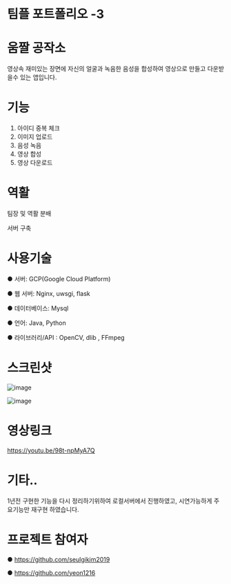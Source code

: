 # 팀플 포트폴리오 -3

# 움짤 공작소

영상속 재미있는 장면에 자신의 얼굴과 녹음한 음성을 합성하여 영상으로 만들고 다운받을수 있는 앱입니다.

# 기능
1. 아이디 중복 체크
2. 이미지 업로드
3. 음성 녹음
4. 영상 합성
5. 영상 다운로드


# 역활

팀장 및 역활 분배

서버 구축

# 사용기술

● 서버: GCP(Google Cloud Platform)

● 웹 서버: Nginx, uwsgi, flask

● 데이터베이스: Mysql

● 언어: Java, Python

● 라이브러리/API : OpenCV, dlib , FFmpeg

# 스크린샷

![image](https://user-images.githubusercontent.com/57000871/96708351-174f4e80-13d4-11eb-999c-7f3464ce977c.png)

![image](https://user-images.githubusercontent.com/57000871/96708378-22a27a00-13d4-11eb-82c8-e233260473cb.png)


# 영상링크

https://youtu.be/98t-npMyA7Q

# 기타..

1년전 구현한 기능을 다시 정리하기위하여 로컬서버에서 진행하였고, 시연가능하게 주요기능만 재구현 하였습니다.

# 프로젝트 참여자

● https://github.com/seulgikim2019

● https://github.com/yeon1216
